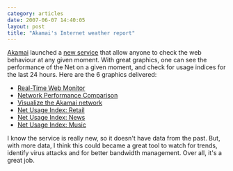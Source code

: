```yaml
---
category: articles
date: 2007-06-07 14:40:05
layout: post
title: "Akamai's Internet weather report"
---
```


<p><a href="http://www.akamai.com/">Akamai</a> launched a <a href="http://www.akamai.com/html/technology/visualizing_akamai.html">new service</a> that allow anyone to check the web behaviour at any given moment. With great graphics, one can see the performance of the Net on a given moment, and check for usage indices for the last 24 hours. Here are the 6 graphics delivered:</p>

<ul>
  <li><a href="http://www.akamai.com/html/technology/dataviz1.html">Real-Time Web Monitor</a></li>
  <li><a href="http://www.akamai.com/html/technology/dataviz2.html">Network Performance Comparison</a></li>
  <li><a href="http://www.akamai.com/html/technology/dataviz3.html">Visualize the Akamai network</a></li>
  <li><a href="http://www.akamai.com/html/technology/nui/retail/index.html">Net Usage Index: Retail</a></li>
  <li><a href="http://www.akamai.com/html/technology/nui/news/index.html">Net Usage Index: News</a></li>
  <li><a href="http://www.akamai.com/html/technology/nui/music/index.html">Net Usage Index: Music</a></li>
</ul>

<p>I know the service is really new, so it doesn't have data from the past. But, with more data, I think this could became a great tool to watch for trends, identify virus attacks and for better bandwidth management. Over all, it's a great job.</p>
